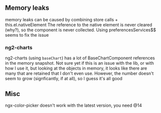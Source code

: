 ## Memory leaks

memory leaks can be caused by combining store calls + this.el.nativeElement
The reference to the native element is never cleared (why?), so the component is never collected.
Using preferencesServices$$ seems to fix the issue

### ng2-charts

ng2-charts (using `baseChart`) has a lot of BaseChartComponent references in the memory snapshot.
Not sure yet if this is an issue with the lib, or with how I use it, but looking at the objects in memory, it looks like there are many that are retained that I don't even use.
However, the number doesn't seem to grow (signficantly, if at all), so I guess it's all good

## Misc

ngx-color-picker doesn't work with the latest version, you need @14
